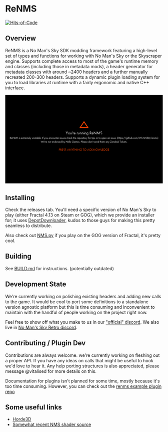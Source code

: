 # ReNMS

[![Hits-of-Code](https://hitsofcode.com/github/VITALISED/renms?branch=main)](https://hitsofcode.com/github/VITALISED/renms/view?branch=main)

## Overview

ReNMS is a No Man's Sky SDK modding framework featuring a high-level set of types and functions for working with No Man's Sky or the Skyscraper engine. Supports complete access to most of the game's runtime memory and classes (including those in metadata mods), a header generator for metadata classes with around ~2400 headers and a further manually recreated 200-300 headers. Supports a dynamic plugin loading system for you to load libraries at runtime with a fairly ergonomic and native C++ interface.

![customised mod warning](docs/banner_a.png)

## Installing

Check the releases tab. You'll need a specific version of No Man's Sky to play (either Fractal 4.13 on Steam or GOG), which we provide an installer for; it uses [DepotDownloader](https://github.com/SteamRE/DepotDownloader), kudos to those guys for making this pretty seamless to distribute.

Also check out [NMS.py](https://github.com/monkeyman192/NMS.py) if you play on the GOG version of Fractal, it's pretty cool.

## Building

See [BUILD.md](BUILD.md) for instructions. (potentially outdated)

## Development State

We're currently working on polishing existing headers and adding new calls to the game. It would be cool to port some definitions to a standalone version agnostic platform but this is time consuming and inconvenient to maintain with the handful of people working on the project right now.

Feel free to show off what you make to us in our ["official" discord](https://discord.gg/SbEQFsJxNV). We also live in [No Man's Sky Retro discord](https://discord.gg/tEYNuMmAvR).

## Contributing / Plugin Dev

Contributions are always welcome. we're currently working on fleshing out a proper API. If you have any ideas on calls that might be useful to hook we'd love to hear it. Any help porting structures is also appreciated, please message @vitalised for more details on this.

Documentation for plugins isn't planned for some time, mostly because it's too time consuming. However, you can check out the [renms example plugin repo](https://github.com/VITALISED/renms_plugin_example)

## Some useful links

* [Horde3D](https://github.com/horde3d/Horde3D/)
* [Somewhat recent NMS shader source](https://github.com/EthanRDoesMC/NMS-ShaderCode)